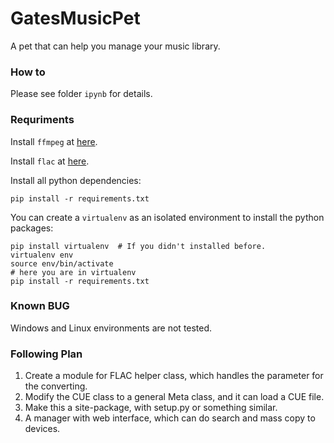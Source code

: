 # GatesMusicPet

A pet that can help you manage your music library.

### How to

Please see folder `ipynb` for details.

### Requriments

Install `ffmpeg` at [here](https://www.ffmpeg.org/download.html).

Install `flac` at [here](https://xiph.org/flac/download.html).

Install all python dependencies:

``` shell
pip install -r requirements.txt
```

You can create a `virtualenv` as an isolated environment to install
the python packages:

``` shell
pip install virtualenv  # If you didn't installed before.
virtualenv env
source env/bin/activate
# here you are in virtualenv
pip install -r requirements.txt
```

### Known BUG

Windows and Linux environments are not tested.

### Following Plan

1. Create a module for FLAC helper class, which handles the parameter for the converting.
2. Modify the CUE class to a general Meta class, and it can load a CUE file.
3. Make this a site-package, with setup.py or something similar.
4. A manager with web interface, which can do search and mass copy to devices.

